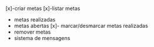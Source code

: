 [x]-criar metas 
[x]-listar metas
   - metas realizadas
   - metas abertas
[x]- marcar/desmarcar metas realizadas
- remover metas
- sistema de mensagens